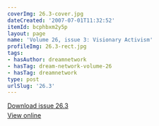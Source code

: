 ```yaml
---
coverImg: 26.3-cover.jpg
dateCreated: '2007-07-01T11:32:52'
itemId: bcphbxm2y5p
layout: page
name: 'Volume 26, issue 3: Visionary Activism'
profileImg: 26.3-rect.jpg
tags:
- hasAuthor: dreamnetwork
- hasTag: dream-network-volume-26
- hasTag: dreamnetwork
type: post
urlSlug: '26.3'
---
```

<p style="margin-block-end: 5px; margin-block-start: 5px;"><a href="../files/pdfs/Volume_26/26.3_visionary_activism.pdf" download="">Download issue 26.3</a></p><p style="margin-block-end: 5px; margin-block-start: 5px;"><a href="../files/pdfs/Volume_26/26.3_visionary_activism.pdf">View online</a></p>